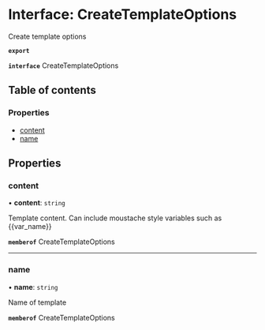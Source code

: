 # Interface: CreateTemplateOptions

Create template options

**`export`**

**`interface`** CreateTemplateOptions

## Table of contents

### Properties

- [content](CreateTemplateOptions.md#content)
- [name](CreateTemplateOptions.md#name)

## Properties

### content

• **content**: `string`

Template content. Can include moustache style variables such as {{var_name}}

**`memberof`** CreateTemplateOptions

___

### name

• **name**: `string`

Name of template

**`memberof`** CreateTemplateOptions
